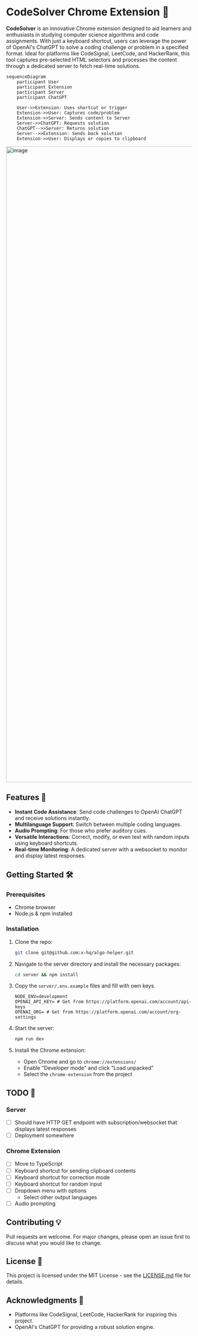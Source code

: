 # CodeSolver Chrome Extension 🚀

**CodeSolver** is an innovative Chrome extension designed to aid learners and enthusiasts in studying computer science algorithms and code assignments. With just a keyboard shortcut, users can leverage the power of OpenAI's ChatGPT to solve a coding challenge or problem in a specified format. Ideal for platforms like CodeSignal, LeetCode, and HackerRank, this tool captures pre-selected HTML selectors and processes the content through a dedicated server to fetch real-time solutions.

```mermaid
sequenceDiagram
    participant User
    participant Extension
    participant Server
    participant ChatGPT

    User->>Extension: Uses shortcut or trigger
    Extension->>User: Captures code/problem
    Extension->>Server: Sends content to Server
    Server->>ChatGPT: Requests solution
    ChatGPT-->>Server: Returns solution
    Server-->>Extension: Sends back solution
    Extension->>User: Displays or copies to clipboard
```

<img width="1725" alt="image" src="https://github.com/x-hq/algo-helper/assets/6836149/c65eb648-59a1-4784-9102-6211266f88e9">

## Features 🌟

- **Instant Code Assistance**: Send code challenges to OpenAI ChatGPT and receive solutions instantly.
- **Multilanguage Support**: Switch between multiple coding languages.
- **Audio Prompting**: For those who prefer auditory cues.
- **Versatile Interactions**: Correct, modify, or even test with random inputs using keyboard shortcuts.
- **Real-time Monitoring**: A dedicated server with a websocket to monitor and display latest responses.

## Getting Started 🛠

### Prerequisites

- Chrome browser
- Node.js & npm installed

### Installation

1. Clone the repo:
    ```bash
    git clone git@github.com:x-hq/algo-helper.git
    ```

2. Navigate to the server directory and install the necessary packages:
    ```bash
    cd server && npm install
    ```


3. Copy the `server/.env.example` files and fill with own keys.

   ```
   NODE_ENV=development
   OPENAI_API_KEY= # Get from https://platform.openai.com/account/api-keys
   OPENAI_ORG= # Get from https://platform.openai.com/account/org-settings
   ```

5. Start the server:
    ```bash
    npm run dev
    ```

6. Install the Chrome extension:
    - Open Chrome and go to `chrome://extensions/`
    - Enable "Developer mode" and click "Load unpacked"
    - Select the `chrome-extension` from the project

## TODO 📝

### Server

- [ ] Should have HTTP GET endpoint with subscription/websocket that displays latest responses 
- [ ] Deployment somewhere

### Chrome Extension

- [ ] Move to TypeScript
- [ ] Keyboard shortcut for sending clipboard contents
- [ ] Keyboard shortcut for correction mode
- [ ] Keyboard shortcut for random input
- [ ] Dropdown menu with options
    - Select other output languages
- [ ] Audio prompting

## Contributing 💡

Pull requests are welcome. For major changes, please open an issue first to discuss what you would like to change.

## License 📜

This project is licensed under the MIT License - see the [LICENSE.md](LICENSE.md) file for details.

## Acknowledgments 👏

- Platforms like CodeSignal, LeetCode, HackerRank for inspiring this project.
- OpenAI's ChatGPT for providing a robust solution engine.

